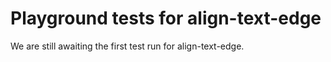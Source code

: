 # Playground tests for align-text-edge
We are still awaiting the first test run for align-text-edge.
